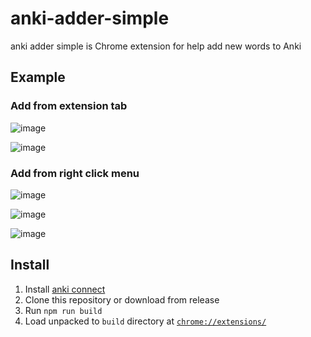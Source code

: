 # anki-adder-simple

anki adder simple is Chrome extension for help add new words to Anki

## Example

### Add from extension tab

![image](https://user-images.githubusercontent.com/536667/74096063-00661600-4b3d-11ea-86cd-a64cec68e9b4.png)

![image](https://user-images.githubusercontent.com/536667/74096065-15db4000-4b3d-11ea-95fa-c28309d11dd3.png)

### Add from right click menu

![image](https://user-images.githubusercontent.com/536667/74096080-4327ee00-4b3d-11ea-80b3-16cba1ef233e.png)

![image](https://user-images.githubusercontent.com/536667/74096086-618de980-4b3d-11ea-892c-f30f5ba3389b.png)

![image](https://user-images.githubusercontent.com/536667/74096091-78ccd700-4b3d-11ea-96bb-4a0ffbd4404f.png)

## Install

1. Install [anki connect](https://ankiweb.net/shared/info/2055492159)
1. Clone this repository or download from release
1. Run `npm run build`
1. Load unpacked to `build` directory at [`chrome://extensions/`](`chrome://extensions/`)
